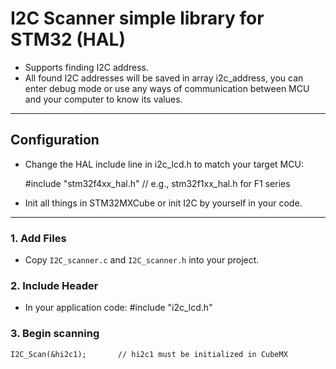 # I2C Scanner simple library for STM32 (HAL)
- Supports finding I2C address.
- All found I2C addresses will be saved in array i2c_address, you can enter debug mode or use any ways of communication between MCU and your computer to know its values.
---

## Configuration
- Change the HAL include line in i2c_lcd.h to match your target MCU:

	#include "stm32f4xx_hal.h"   // e.g., stm32f1xx_hal.h for F1 series

- Init all things in STM32MXCube or init I2C by yourself in your code. 
---

### 1. Add Files
- Copy `I2C_scanner.c` and `I2C_scanner.h` into your project.

### 2. Include Header
- In your application code:  #include "i2c_lcd.h"

### 3. Begin scanning
	I2C_Scan(&hi2c1); 		// hi2c1 must be initialized in CubeMX




